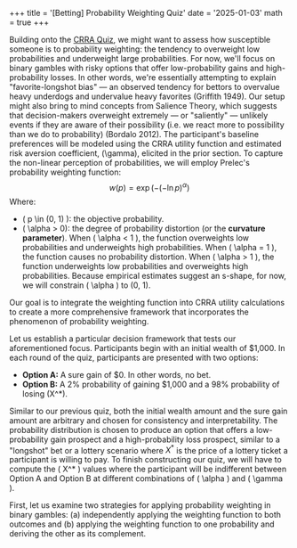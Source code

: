 +++
title = '[Betting] Probability Weighting Quiz'
date = '2025-01-03'
math = true
+++

Building onto the [CRRA Quiz](https://maliknyc.github.io/karmagambler.github.io/posts/post-2/), we might want to assess how susceptible someone is to probability weighting: the tendency to overweight low probabilities and underweight large probabilities. For now, we'll focus on binary gambles with risky options that offer low-probability gains and high-probability losses. In other words, we're essentially attempting to explain "favorite-longshot bias" &mdash; an observed tendency for bettors to overvalue heavy underdogs and undervalue heavy favorites (Griffith 1949). Our setup might also bring to mind concepts from Salience Theory, which suggests that decision-makers overweight extremely &mdash; or "saliently" &mdash; unlikely events if they are aware of their possibility (i.e. we react more to possibility than we do to probability) (Bordalo 2012). The participant's baseline preferences will be modeled using the CRRA utility function and estimated risk aversion coefficient, \(\gamma\), elicited in the prior section. To capture the non-linear perception of probabilities, we will employ Prelec's probability weighting function:
$$
w\left(p\right)=\exp\left(-\left(-\ln p\right)^{\alpha}\right)
$$
Where:
- \( p \in (0, 1) \): the objective probability.
- \( \alpha > 0\): the degree of probability distortion (or the **curvature parameter**).
When \( \alpha < 1 \), the function overweights low probabilities and underweights high probabilities. When \( \alpha = 1 \), the function causes no probability distortion. When \( \alpha > 1 \), the function underweights low probabilities and overweights high probabilities. Because empirical estimates suggest an s-shape, for now, we will constrain \( \alpha \) to (0, 1).

Our goal is to integrate the weighting function into CRRA utility calculations to create a more comprehensive framework that incorporates the phenomenon of probability weighting.

Let us establish a particular decision framework that tests our aforementioned focus. Participants begin with an initial wealth of $1,000. In each round of the quiz, participants are presented with two options:

- **Option A:** A sure gain of $0. In other words, no bet.
- **Option B:** A 2% probability of gaining $1,000 and a 98% probability of losing \(X^*\).

Similar to our previous quiz, both the initial wealth amount and the sure gain amount are arbitrary and chosen for consistency and interpretability. The probability distribution is chosen to produce an option that offers a low-probability gain prospect and a high-probability loss prospect, similar to a "longshot" bet or a lottery scenario where $X^*$ is the price of a lottery ticket a participant is willing to pay. To finish constructing our quiz, we will have to compute the \( X^* \) values where the participant will be indifferent between Option A and Option B at different combinations of \( \alpha \) and \( \gamma \).

First, let us examine two strategies for applying probability weighting in binary gambles: (a) independently applying the weighting function to both outcomes and (b) applying the weighting function to one probability and deriving the other as its complement.
